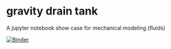 # gravity drain tank
A jupyter notebook show case for mechanical modeling (fluids)

[![Binder](https://mybinder.org/badge_logo.svg)](https://mybinder.org/v2/gh/gbrault/gravity_drain_tank/master)
